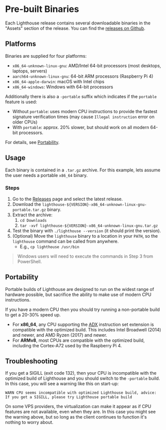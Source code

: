 # Pre-built Binaries

Each Lighthouse release contains several downloadable binaries in the "Assets"
section of the release. You can find the [releases
on Github](https://github.com/sigp/lighthouse/releases).

## Platforms

Binaries are supplied for four platforms:

- `x86_64-unknown-linux-gnu`: AMD/Intel 64-bit processors (most desktops, laptops, servers)
- `aarch64-unknown-linux-gnu`: 64-bit ARM processors (Raspberry Pi 4)
- `x86_64-apple-darwin`: macOS with Intel chips
- `x86_64-windows`: Windows with 64-bit processors

Additionally there is also a `-portable` suffix which indicates if the `portable` feature is used:

- Without `portable`: uses modern CPU instructions to provide the fastest signature verification times (may cause `Illegal instruction` error on older CPUs)
- With `portable`: approx. 20% slower, but should work on all modern 64-bit processors.

For details, see [Portability](#portability).

## Usage

Each binary is contained in a `.tar.gz` archive. For this example, lets assume the user needs
a portable `x86_64` binary.

### Steps

1. Go to the [Releases](https://github.com/sigp/lighthouse/releases) page and
   select the latest release.
1. Download the `lighthouse-${VERSION}-x86_64-unknown-linux-gnu-portable.tar.gz` binary.
1. Extract the archive:
    1. `cd Downloads`
    1. `tar -xvf lighthouse-${VERSION}-x86_64-unknown-linux-gnu.tar.gz`
1. Test the binary with `./lighthouse --version` (it should print the version).
1. (Optional) Move the `lighthouse` binary to a location in your `PATH`, so the `lighthouse` command can be called from anywhere.
    - E.g., `cp lighthouse /usr/bin`

> Windows users will need to execute the commands in Step 3 from PowerShell.

## Portability

Portable builds of Lighthouse are designed to run on the widest range of hardware possible, but
sacrifice the ability to make use of modern CPU instructions.

If you have a modern CPU then you should try running a non-portable build to get a 20-30% speed up.

* For **x86_64**, any CPU supporting the [ADX](https://en.wikipedia.org/wiki/Intel_ADX) instruction set
extension is compatible with the optimized build. This includes Intel Broadwell (2014)
and newer, and AMD Ryzen (2017) and newer.
* For **ARMv8**, most CPUs are compatible with the optimized build, including the Cortex-A72 used by
the Raspberry Pi 4.

## Troubleshooting

If you get a SIGILL (exit code 132), then your CPU is incompatible with the optimized build
of Lighthouse and you should switch to the `-portable` build. In this case, you will see a
warning like this on start-up:

```
WARN CPU seems incompatible with optimized Lighthouse build, advice: If you get a SIGILL, please try Lighthouse portable build
```

On some VPS providers, the virtualization can make it appear as if CPU features are not available,
even when they are. In this case you might see the warning above, but so long as the client
continues to function it's nothing to worry about.
